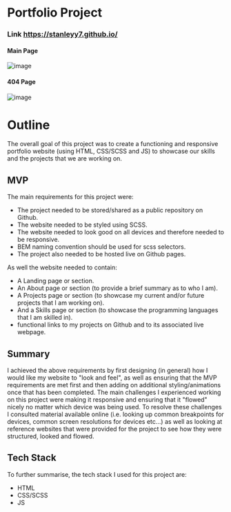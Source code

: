 # Portfolio Project

### Link https://stanleyy7.github.io/

#### Main Page

![image](https://user-images.githubusercontent.com/119549394/207509489-d24f9110-d557-42fe-90ba-303f636ebb6d.png)

#### 404 Page

![image](https://user-images.githubusercontent.com/119549394/228779432-96a50594-7757-4ff0-9142-9a1e123ba2c7.png)


# Outline
The overall goal of this project was to create a functioning and responsive portfolio website (using HTML, CSS/SCSS and JS) to showcase our skills and the projects that we are working on.

## MVP
The main requirements for this project were:
- The project needed to be stored/shared as a public repository on Github.
- The website needed to be styled using SCSS.
- The website needed to look good on all devices and therefore needed to be responsive.
- BEM naming convention should be used for scss selectors.
- The project also needed to be hosted live on Github pages. 

As well the website needed to contain:
- A Landing page or section.
- An About page or section (to provide a brief summary as to who I am).
- A Projects page or section (to showcase my current and/or future projects that I am working on).
- And a Skills page or section (to showcase the programming languages that I am skilled in).
- functional links to my projects on Github and to its associated live webpage. 

## Summary 
I achieved the above requirements by first designing (in general) how I would like my website to "look and feel", as well as ensuring that the MVP requirements are met first and then adding on additional styling/animations once that has been completed. The main challenges I experienced working on this project were making it responsive and ensuring that it "flowed" nicely no matter which device was being used. To resolve these challenges I consulted material available online (i.e. looking up common breakpoints for devices, common screen resolutions for devices etc...) as well as looking at reference websites that were provided for the project to see how they were structured, looked and flowed.

## Tech Stack
To further summarise, the tech stack I used for this project are:
- HTML
- CSS/SCSS
- JS

